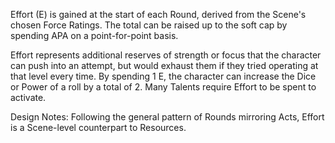 Effort (E) is gained at the start of each Round, derived from the Scene's chosen Force Ratings. The total can be raised up to the soft cap by spending APA on a point-for-point basis.

Effort represents additional reserves of strength or focus that the character can push into an attempt, but would exhaust them if they tried operating at that level every time.
By spending 1 E, the character can increase the Dice or Power of a roll by a total of 2.
Many Talents require Effort to be spent to activate.

Design Notes:
Following the general pattern of Rounds mirroring Acts, Effort is a Scene-level counterpart to Resources.